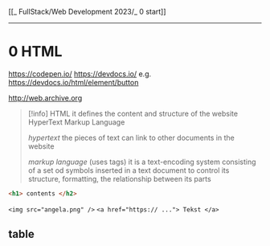 [[_ FullStack/Web Development 2023/_ 0 start]]


----
# 0 HTML

https://codepen.io/
https://devdocs.io/
e.g. https://devdocs.io/html/element/button

http://web.archive.org

>[!info] HTML
>it defines the content and structure of the website
>HyperText Markup Language
>
>*hypertext* the pieces of text can link to other documents in the website
>
>*markup language*  (uses tags) it is a text-encoding system consisting of a set od symbols inserted in a text document to control its structure, formatting, the relationship between its parts

```html
<h1> contents </h2>
```








`<img src="angela.png" />`
`<a href="https:// ..."> Tekst </a>`

## table





